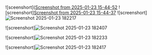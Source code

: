 ![sceenshort]([Screenshot from 2025-01-23 15-44-52](https://github.com/user-attachments/assets/e3638e34-dbb2-4659-aefd-94ff3b5cc6c5)
![screenshort][Screenshot from 2025-01-23 15-44-37](https://github.com/user-attachments/assets/a30c2428-0439-4397-8175-84a24c0b90df)
![screenshort]![Screenshot 2025-01-23 182217](https://github.com/user-attachments/assets/39f7aca0-d9fd-40cd-83af-7607dce6c164)

![screenshort]![Screenshot 2025-01-23 182407](https://github.com/user-attachments/assets/582ca7f6-6fd4-4870-ac27-38e182635997)

![screenshort]![Screenshot 2025-01-23 182233](https://github.com/user-attachments/assets/43cbb10a-ac05-4e78-9dcd-9d5648c365a5)

![screenshort]![Screenshot 2025-01-23 182417](https://github.com/user-attachments/assets/b13ab019-77fb-4275-96cc-50cd2989d7a4)
